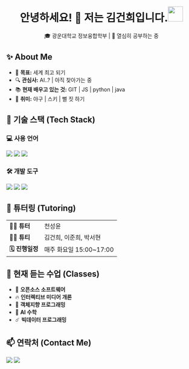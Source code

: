 <div align="center">
  <h1>안녕하세요! 👋 저는 김건희입니다.<img height="40" src="https://emoji.gg/assets/emoji/7333-parrotdance.gif"></h1>
  <p>🎓 광운대학교 정보융합학부 | 🚀 열심히 공부하는 중</p>
</div>

## ✨ About Me

- 🎯 **목표:** 세계 최고 되기
- 🔍 **관심사:** AI..? | 아직 찾아가는 중
- 📚 **현재 배우고 있는 것:** GIT | JS | python | java
- 🎨 **취미:** 야구 | 스키 | 뻘 짓 하기

## 🚀 기술 스택 (Tech Stack)

### 💻 사용 언어

<p>
  <img src="https://img.shields.io/badge/-C-A8B9CC?style=flat-square&logo=c&logoColor=white" />
  <img src="https://img.shields.io/badge/-C++-00599C?style=flat-square&logo=c%2B%2B&logoColor=white" />
  <img src="https://img.shields.io/badge/-Python-3776AB?style=flat-square&logo=python&logoColor=white" />
</p>

### 🛠 개발 도구

<p >
  <img src="https://img.shields.io/badge/-VS_Code-007ACC?style=flat-square&logo=visual-studio-code&logoColor=white" />
  <img src="https://img.shields.io/badge/-Git-F05032?style=flat-square&logo=git&logoColor=white" />
  <img src="https://img.shields.io/badge/-GitHub-181717?style=flat-square&logo=github&logoColor=white" />
</p>

## 🌟 튜터링 (Tutoring)

<table>
  <tr>
    <td><b>💁‍♂️ 튜터</b></td>
    <td>천성윤</td>
  </tr>
  <tr>
    <td><b>💁‍♂️ 튜티</b></td>
    <td>김건희, 이준희, 박서현</td>
  </tr>
  <tr>
    <td><b>🗓️ 진행일정</b></td>
    <td>매주 화요일 15:00~17:00</td>
  </tr>
</table>

## 📖 현재 듣는 수업 (Classes)

- 📌 **오픈소스 소프트웨어**
- 🔥 **인터렉티브 미디어 개론**
- 🌱 **객체지향 프로그래밍**
- 🌻 **AI 수학**
- ☄️ **빅데이터 프로그래밍**

## 📫 연락처 (Contact Me)

<p>
  <a href="mailto:kh.kim@"><img src="https://img.shields.io/badge/-이메일-D14836?style=flat-square&logo=gmail&logoColor=white"/></a>
  <a href="https://github.com/KeonH-2"><img src="https://img.shields.io/badge/-GitHub-181717?style=flat-square&logo=github&logoColor=white"/></a>
</p>
